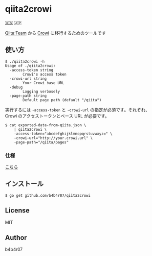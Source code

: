 qiita2crowi
===========

[:us:](../README.md) :jp:

[Qiita:Team](https://teams.qiita.com/) から [Crowi](http://site.crowi.wiki/) に移行するためのツールです

## 使い方

```console
$ ./qiita2crowi -h
Usage of ./qiita2crowi:
  -access-token string
        Crowi's access token
  -crowi-url string
        Your Crowi base URL
  -debug
        Logging verbosely
  -page-path string
        Default page path (default "/qiita")
```

実行するには `-access-token` と `-crowi-url` の指定が必須です。それぞれ、Crowi のアクセストークンとベース URL が必要です。

```console
$ cat exported-data-from-qiita.json \
    | qiita2crowi \
    -access-token="abcdefghijklmnopqrstuvwxyz=" \
    -crowi-url="http://your.crowi.url" \
    -page-path="/qiita/pages"
```

### 仕様

[こちら](spec_ja.md)

## インストール

```console
$ go get github.com/b4b4r07/qiita2crowi
```

## License

MIT

## Author

b4b4r07
